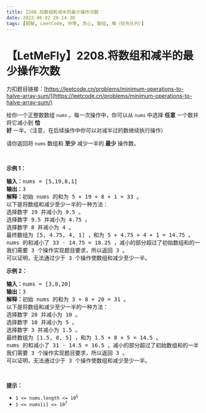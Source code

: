 ```yaml
---
title: 2208.将数组和减半的最少操作次数
date: 2022-06-02 20-14-30
tags: [题解, LeetCode, 中等, 贪心, 数组, 堆（优先队列）]
---
```


# 【LetMeFly】2208.将数组和减半的最少操作次数

力扣题目链接：[https://leetcode.cn/problems/minimum-operations-to-halve-array-sum/](https://leetcode.cn/problems/minimum-operations-to-halve-array-sum/)

<p>给你一个正整数数组&nbsp;<code>nums</code>&nbsp;。每一次操作中，你可以从&nbsp;<code>nums</code>&nbsp;中选择 <strong>任意</strong>&nbsp;一个数并将它减小到 <strong>恰好</strong>&nbsp;一半。（注意，在后续操作中你可以对减半过的数继续执行操作）</p>

<p>请你返回将 <code>nums</code>&nbsp;数组和 <strong>至少</strong>&nbsp;减少一半的 <strong>最少</strong>&nbsp;操作数。</p>

<p>&nbsp;</p>

<p><strong>示例 1：</strong></p>

<pre><b>输入：</b>nums = [5,19,8,1]
<b>输出：</b>3
<b>解释：</b>初始 nums 的和为 5 + 19 + 8 + 1 = 33 。
以下是将数组和减少至少一半的一种方法：
选择数字 19 并减小为 9.5 。
选择数字 9.5 并减小为 4.75 。
选择数字 8 并减小为 4 。
最终数组为 [5, 4.75, 4, 1] ，和为 5 + 4.75 + 4 + 1 = 14.75 。
nums 的和减小了 33 - 14.75 = 18.25 ，减小的部分超过了初始数组和的一半，18.25 &gt;= 33/2 = 16.5 。
我们需要 3 个操作实现题目要求，所以返回 3 。
可以证明，无法通过少于 3 个操作使数组和减少至少一半。
</pre>

<p><strong>示例 2：</strong></p>

<pre><b>输入：</b>nums = [3,8,20]
<b>输出：</b>3
<strong>解释：</strong>初始 nums 的和为 3 + 8 + 20 = 31 。
以下是将数组和减少至少一半的一种方法：
选择数字 20 并减小为 10 。
选择数字 10 并减小为 5 。
选择数字 3 并减小为 1.5 。
最终数组为 [1.5, 8, 5] ，和为 1.5 + 8 + 5 = 14.5 。
nums 的和减小了 31 - 14.5 = 16.5 ，减小的部分超过了初始数组和的一半， 16.5 &gt;= 31/2 = 16.5 。
我们需要 3 个操作实现题目要求，所以返回 3 。
可以证明，无法通过少于 3 个操作使数组和减少至少一半。
</pre>

<p>&nbsp;</p>

<p><strong>提示：</strong></p>

<ul>
	<li><code>1 &lt;= nums.length &lt;= 10<sup>5</sup></code></li>
	<li><code>1 &lt;= nums[i] &lt;= 10<sup>7</sup></code></li>
</ul>


    